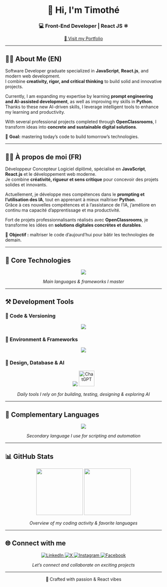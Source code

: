 <!-- Banner / Introduction -->
<h1 align="center">👋 Hi, I'm Timothé</h1>
<h3 align="center">💻 Front-End Developer | React JS ⚛️</h3>

<p align="center">
  <a href="https://timothegonin.github.io/portfolio/" target="_blank">
    🔗 Visit my Portfolio
  </a>
</p>

---

## 👨‍💻 About Me (EN)

Software Developer graduate specialized in **JavaScript**, **React.js**, and modern web development.  
I combine **creativity, rigor, and critical thinking** to build solid and innovative projects.  

Currently, I am expanding my expertise by learning **prompt engineering and AI-assisted development**, as well as improving my skills in **Python**.  
Thanks to these new AI-driven skills, I leverage intelligent tools to enhance my learning and productivity.  

With several professional projects completed through **OpenClassrooms**, I transform ideas into **concrete and sustainable digital solutions**.  

🎯 **Goal:** mastering today’s code to build tomorrow’s technologies.  

---

## 👨‍💻 À propos de moi (FR)

Développeur Concepteur Logiciel diplômé, spécialisé en **JavaScript**, **React.js** et le développement web moderne.  
Je combine **créativité, rigueur et sens critique** pour concevoir des projets solides et innovants.  

Actuellement, je développe mes compétences dans le **prompting et l’utilisation des IA**, tout en apprenant à mieux maîtriser **Python**.  
Grâce à ces nouvelles compétences et à l’assistance de l’IA, j’améliore en continu ma capacité d’apprentissage et ma productivité.  

Fort de projets professionnalisants réalisés avec **OpenClassrooms**, je transforme les idées en **solutions digitales concrètes et durables**.  

🎯 **Objectif :** maîtriser le code d’aujourd’hui pour bâtir les technologies de demain.  

---

## 🧩 Core Technologies
<p align="center">
  <img src="https://skillicons.dev/icons?i=js,ts,react,redux,html,css,sass,express,jest" />
</p>
<p align="center"><i>Main languages & frameworks I master</i></p>

---

## ⚒️ Development Tools

### 🔹 Code & Versioning
<p align="center">
  <img src="https://skillicons.dev/icons?i=vscode,git" />
</p>

### 🔹 Environment & Frameworks
<p align="center">
  <img src="https://skillicons.dev/icons?i=nodejs,npm,yarn,tailwind,bootstrap" />
</p>

### 🔹 Design, Database & AI
<p align="center">
  <img src="https://skillicons.dev/icons?i=figma,mongodb,postman" />
  <img src="https://raw.githubusercontent.com/simple-icons/simple-icons/develop/icons/openai.svg" width="50" height="50" alt="ChatGPT"/>
</p>
<p align="center"><i>Daily tools I rely on for building, testing, designing & exploring AI</i></p>

---

## 🐍 Complementary Languages
<p align="center">
  <img src="https://skillicons.dev/icons?i=python" />
</p>
<p align="center"><i>Secondary language I use for scripting and automation</i></p>

---

## 📊 GitHub Stats
<p align="center">
  <img src="https://github-readme-stats.vercel.app/api/top-langs?username=timothegonin&show_icons=true&locale=en&layout=compact&theme=tokyonight" height="150"/>
  <img src="https://github-readme-stats.vercel.app/api?username=timothegonin&show_icons=true&locale=en&theme=tokyonight" height="150"/>
</p>
<p align="center"><i>Overview of my coding activity & favorite languages</i></p>

---

## 🌐 Connect with me
<p align="center">

  <a href="https://linkedin.com/in/timothegonin" target="_blank">
    <img src="https://img.shields.io/badge/LinkedIn-0A66C2?style=for-the-badge&logo=linkedin&logoColor=white" alt="LinkedIn"/>
  </a>

  <a href="https://x.com/timothe_gonin" target="_blank">
    <img src="https://img.shields.io/badge/X-111111?style=for-the-badge&logo=x&logoColor=white" alt="X"/>
  </a>

  <a href="https://www.instagram.com/timothe_gonin/" target="_blank">
    <img src="https://img.shields.io/badge/Instagram-E4405F?style=for-the-badge&logo=instagram&logoColor=white" alt="Instagram"/>
  </a>

  <a href="https://www.facebook.com/profile.php?id=61580325804177" target="_blank">
    <img src="https://img.shields.io/badge/Facebook-0866FF?style=for-the-badge&logo=facebook&logoColor=white" alt="Facebook"/>
  </a>

</p>

<p align="center"><i>Let’s connect and collaborate on exciting projects</i></p>

---

<!-- Footer -->
<p align="center">
  🚀 Crafted with passion & React vibes
</p>
